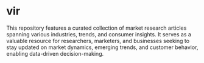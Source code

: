 # vir
This repository features a curated collection of market research articles spanning various industries, trends, and consumer insights. It serves as a valuable resource for researchers, marketers, and businesses seeking to stay updated on market dynamics, emerging trends, and customer behavior, enabling data-driven decision-making.
